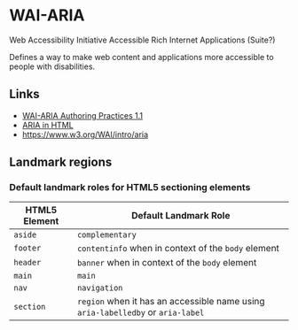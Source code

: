 # WAI-ARIA

Web Accessibility Initiative Accessible Rich Internet Applications (Suite?)

Defines a way to make web content and applications more accessible to people
with disabilities.


## Links

* [WAI-ARIA Authoring Practices 1.1](https://www.w3.org/TR/wai-aria-practices/)
* [ARIA in HTML](https://www.w3.org/TR/html-aria/)
* https://www.w3.org/WAI/intro/aria


## Landmark regions

### Default landmark roles for HTML5 sectioning elements

HTML5 Element | Default Landmark Role
--------------|----------------------
`aside`       | `complementary`
`footer`      | `contentinfo` when in context of the `body` element
`header`      | `banner` when in context of the `body` element
`main`        | `main`
`nav`         | `navigation`
`section`     | `region` when it has an accessible name using `aria-labelledby` or `aria-label`
